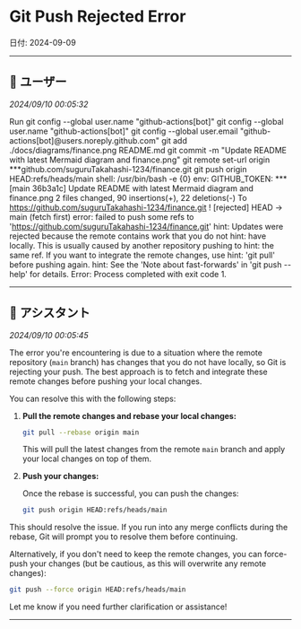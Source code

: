 # Git Push Rejected Error

日付: 2024-09-09

---

## 👤 ユーザー
*2024/09/10 00:05:32*

Run git config --global user.name "github-actions[bot]"
  git config --global user.name "github-actions[bot]"
  git config --global user.email "github-actions[bot]@users.noreply.github.com"
  git add ./docs/diagrams/finance.png README.md
  git commit -m "Update README with latest Mermaid diagram and finance.png"
  git remote set-url origin ***github.com/suguruTakahashi-1234/finance.git
  git push origin HEAD:refs/heads/main
  shell: /usr/bin/bash -e {0}
  env:
    GITHUB_TOKEN: ***
[main 36b3a1c] Update README with latest Mermaid diagram and finance.png
 2 files changed, 90 insertions(+), 22 deletions(-)
To https://github.com/suguruTakahashi-1234/finance.git
 ! [rejected]        HEAD -&gt; main (fetch first)
error: failed to push some refs to 'https://github.com/suguruTakahashi-1234/finance.git'
hint: Updates were rejected because the remote contains work that you do not
hint: have locally. This is usually caused by another repository pushing to
hint: the same ref. If you want to integrate the remote changes, use
hint: 'git pull' before pushing again.
hint: See the 'Note about fast-forwards' in 'git push --help' for details.
Error: Process completed with exit code 1.

---

## 🤖 アシスタント
*2024/09/10 00:05:45*

The error you're encountering is due to a situation where the remote repository (`main` branch) has changes that you do not have locally, so Git is rejecting your push. The best approach is to fetch and integrate these remote changes before pushing your local changes.

You can resolve this with the following steps:

1. **Pull the remote changes and rebase your local changes:**

   ```bash
   git pull --rebase origin main
   ```

   This will pull the latest changes from the remote `main` branch and apply your local changes on top of them.

2. **Push your changes:**

   Once the rebase is successful, you can push the changes:

   ```bash
   git push origin HEAD:refs/heads/main
   ```

This should resolve the issue. If you run into any merge conflicts during the rebase, Git will prompt you to resolve them before continuing.

Alternatively, if you don't need to keep the remote changes, you can force-push your changes (but be cautious, as this will overwrite any remote changes):

```bash
git push --force origin HEAD:refs/heads/main
```

Let me know if you need further clarification or assistance!

---
